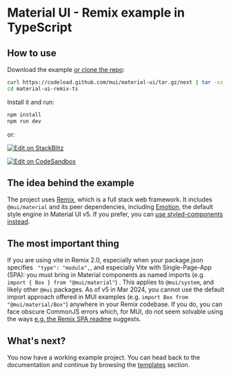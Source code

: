 # Material UI - Remix example in TypeScript

## How to use

Download the example [or clone the repo](https://github.com/mui/material-ui):

<!-- #default-branch-switch -->

```bash
curl https://codeload.github.com/mui/material-ui/tar.gz/next | tar -xz --strip=2  material-ui-next/examples/material-ui-remix-ts
cd material-ui-remix-ts
```

Install it and run:

```bash
npm install
npm run dev
```

or:

<!-- #default-branch-switch -->

[![Edit on StackBlitz](https://developer.stackblitz.com/img/open_in_stackblitz.svg)](https://stackblitz.com/github/mui/material-ui/tree/next/examples/material-ui-remix-ts)

[![Edit on CodeSandbox](https://codesandbox.io/static/img/play-codesandbox.svg)](https://codesandbox.io/p/sandbox/github/mui/material-ui/tree/next/examples/material-ui-remix-ts)

## The idea behind the example

The project uses [Remix](https://remix.run/), which is a full stack web framework.
It includes `@mui/material` and its peer dependencies, including [Emotion](https://emotion.sh/docs/introduction), the default style engine in Material UI v5.
If you prefer, you can [use styled-components instead](https://next.mui.com/material-ui/integrations/interoperability/#styled-components).

## The most important thing

If you are using vite in Remix 2.0, especially when your package.json specifies ` "type": "module",`, and especially Vite with Single-Page-App (SPA): you must bring in Material components as named imports (e.g. `import { Box } from "@mui/material"`) . This applies to `@mui/system`, and likely other `@mui` packages.
As of v5 in Mar 2024, you cannot use the default import approach offered in MUI examples (e.g. `import Box from "@mui/material/Box"`) anywhere in your Remix codebase. If you do, you can face obscure CommonJS errors which, for MUI, do not seem solvable using the ways [e.g. the Remix SPA readme](https://remix.run/docs/en/main/future/spa-mode#cjsesm-dependency-issues) suggests.

## What's next?

<!-- #default-branch-switch -->

You now have a working example project.
You can head back to the documentation and continue by browsing the [templates](https://next.mui.com/material-ui/getting-started/templates/) section.
